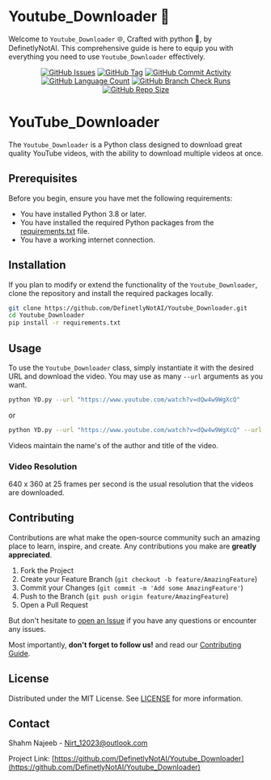 # Youtube_Downloader 📎

Welcome to `Youtube_Downloader` 🌐,
Crafted with python 🐍, by DefinetlyNotAI.
This comprehensive guide is here to equip you with everything you need to use `Youtube_Downloader` effectively.

<div align="center">
    <a href="https://github.com/DefinetlyNotAI/Youtube_Downloader/issues"><img src="https://img.shields.io/github/issues/DefinetlyNotAI/Youtube_Downloader" alt="GitHub Issues"></a>
    <a href="https://github.com/DefinetlyNotAI/Youtube_Downloader/tags"><img src="https://img.shields.io/github/v/tag/DefinetlyNotAI/Youtube_Downloader" alt="GitHub Tag"></a>
    <a href="https://github.com/DefinetlyNotAI/Youtube_Downloader/graphs/commit-activity"><img src="https://img.shields.io/github/commit-activity/t/DefinetlyNotAI/Youtube_Downloader" alt="GitHub Commit Activity"></a>
    <a href="https://github.com/DefinetlyNotAI/Youtube_Downloader/languages"><img src="https://img.shields.io/github/languages/count/DefinetlyNotAI/Youtube_Downloader" alt="GitHub Language Count"></a>
    <a href="https://github.com/DefinetlyNotAI/Youtube_Downloader/actions"><img src="https://img.shields.io/github/check-runs/DefinetlyNotAI/Youtube_Downloader/main" alt="GitHub Branch Check Runs"></a>
    <a href="https://github.com/DefinetlyNotAI/Youtube_Downloader"><img src="https://img.shields.io/github/repo-size/DefinetlyNotAI/Youtube_Downloader" alt="GitHub Repo Size"></a>
</div>

# YouTube_Downloader

The `Youtube_Downloader` is a Python class designed to download great quality YouTube videos,
with the ability to download multiple videos at once.

## Prerequisites

Before you begin, ensure you have met the following requirements:

- You have installed Python 3.8 or later.
- You have installed the required Python packages from the [requirements.txt](requirements.txt) file.
- You have a working internet connection.

## Installation

If you plan to modify or extend the functionality of the `Youtube_Downloader`, clone the repository and install the required packages locally.

```bash
git clone https://github.com/DefinetlyNotAI/Youtube_Downloader.git
cd Youtube_Downloader
pip install -r requirements.txt
```

## Usage

To use the `Youtube_Downloader` class, simply instantiate it with the desired URL and download the video.
You may use as many `--url` arguments as you want.

```bash
python YD.py --url "https://www.youtube.com/watch?v=dQw4w9WgXcQ"
```
or
```bash
python YD.py --url "https://www.youtube.com/watch?v=dQw4w9WgXcQ" --url "https://www.youtube.com/watch?v=3JZ_D3ELwOQ"
```

Videos maintain the name's of the author and title of the video.

### Video Resolution

640 x 360 at 25 frames per second is the usual resolution that the videos are downloaded.

## Contributing

Contributions are what make the open-source community such an amazing place to learn,
inspire, and create. Any contributions you make are **greatly appreciated**.

1. Fork the Project
2. Create your Feature Branch (`git checkout -b feature/AmazingFeature`)
3. Commit your Changes (`git commit -m 'Add some AmazingFeature'`)
4. Push to the Branch (`git push origin feature/AmazingFeature`)
5. Open a Pull Request

But don't hesitate to [open an Issue](https://github.com/DefinetlyNotAI/Youtube_Downloader/issues) 
if you have any questions or encounter any issues.

Most importantly, **don't forget to follow us!** and read our [Contributing Guide](CONTRIBUTING.md).

## License

Distributed under the MIT License. See [LICENSE](LICENSE) for more information.

## Contact

Shahm Najeeb - Nirt_12023@outlook.com

Project Link: [https://github.com/DefinetlyNotAI/Youtube_Downloader](https://github.com/DefinetlyNotAI/Youtube_Downloader)
